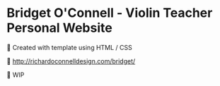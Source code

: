 # Bridget O'Connell - Violin Teacher Personal Website

🎻 Created with template using HTML / CSS 

🎻 http://richardoconnelldesign.com/bridget/

🎻 WIP
